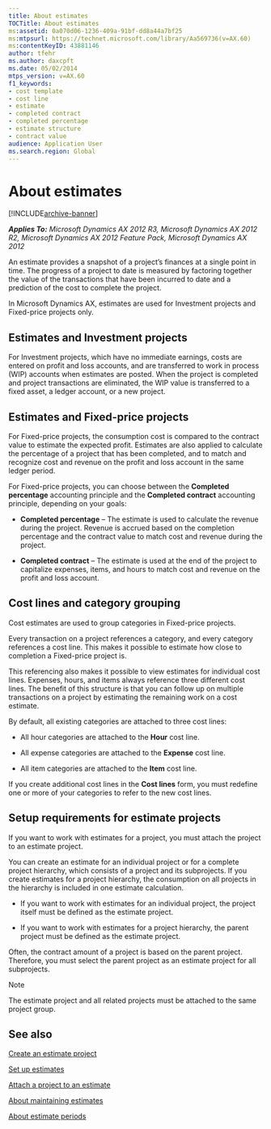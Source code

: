 ```yaml
---
title: About estimates
TOCTitle: About estimates
ms:assetid: 0a070d06-1236-409a-91bf-dd8a44a7bf25
ms:mtpsurl: https://technet.microsoft.com/library/Aa569736(v=AX.60)
ms:contentKeyID: 43881146
author: tfehr
ms.author: daxcpft
ms.date: 05/02/2014
mtps_version: v=AX.60
f1_keywords:
- cost template
- cost line
- estimate
- completed contract
- completed percentage
- estimate structure
- contract value
audience: Application User
ms.search.region: Global
---
```


# About estimates 


[!INCLUDE[archive-banner](includes/archive-banner.md)]


_**Applies To:** Microsoft Dynamics AX 2012 R3, Microsoft Dynamics AX 2012 R2, Microsoft Dynamics AX 2012 Feature Pack, Microsoft Dynamics AX 2012_

An estimate provides a snapshot of a project’s finances at a single point in time. The progress of a project to date is measured by factoring together the value of the transactions that have been incurred to date and a prediction of the cost to complete the project.

In Microsoft Dynamics AX, estimates are used for Investment projects and Fixed-price projects only.

## Estimates and Investment projects

For Investment projects, which have no immediate earnings, costs are entered on profit and loss accounts, and are transferred to work in process (WIP) accounts when estimates are posted. When the project is completed and project transactions are eliminated, the WIP value is transferred to a fixed asset, a ledger account, or a new project.

## Estimates and Fixed-price projects

For Fixed-price projects, the consumption cost is compared to the contract value to estimate the expected profit. Estimates are also applied to calculate the percentage of a project that has been completed, and to match and recognize cost and revenue on the profit and loss account in the same ledger period.

For Fixed-price projects, you can choose between the **Completed percentage** accounting principle and the **Completed contract** accounting principle, depending on your goals:

  - **Completed percentage** – The estimate is used to calculate the revenue during the project. Revenue is accrued based on the completion percentage and the contract value to match cost and revenue during the project.

  - **Completed contract** – The estimate is used at the end of the project to capitalize expenses, items, and hours to match cost and revenue on the profit and loss account.

## Cost lines and category grouping

Cost estimates are used to group categories in Fixed-price projects.

Every transaction on a project references a category, and every category references a cost line. This makes it possible to estimate how close to completion a Fixed-price project is.

This referencing also makes it possible to view estimates for individual cost lines. Expenses, hours, and items always reference three different cost lines. The benefit of this structure is that you can follow up on multiple transactions on a project by estimating the remaining work on a cost estimate.

By default, all existing categories are attached to three cost lines:

  - All hour categories are attached to the **Hour** cost line.

  - All expense categories are attached to the **Expense** cost line.

  - All item categories are attached to the **Item** cost line.

If you create additional cost lines in the **Cost lines** form, you must redefine one or more of your categories to refer to the new cost lines.

## Setup requirements for estimate projects

If you want to work with estimates for a project, you must attach the project to an estimate project.

You can create an estimate for an individual project or for a complete project hierarchy, which consists of a project and its subprojects. If you create estimates for a project hierarchy, the consumption on all projects in the hierarchy is included in one estimate calculation.

  - If you want to work with estimates for an individual project, the project itself must be defined as the estimate project.

  - If you want to work with estimates for a project hierarchy, the parent project must be defined as the estimate project.

Often, the contract amount of a project is based on the parent project. Therefore, you must select the parent project as an estimate project for all subprojects.


> [!NOTE]
> <P>The estimate project and all related projects must be attached to the same project group.</P>



## See also

[Create an estimate project](create-an-estimate-project.md)

[Set up estimates](set-up-estimates.md)

[Attach a project to an estimate](attach-a-project-to-an-estimate.md)

[About maintaining estimates](about-maintaining-estimates.md)

[About estimate periods](about-estimate-periods.md)

  


